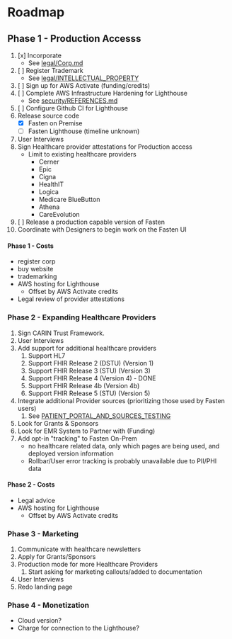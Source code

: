# Roadmap


## Phase 1 - Production Accesss

1. [x] Incorporate 
	- See [legal/Corp.md](./legal/Corp.md)
2. [ ] Register Trademark
	- See [legal/INTELLECTUAL_PROPERTY](legal/INTELLECTUAL_PROPERTY.md)
3. [ ] Sign up for AWS Activate (funding/credits)
4. [ ] Complete AWS Infrastructure Hardening for Lighthouse
	- See [security/REFERENCES.md](security/REFERENCES.md)
5. [ ] Configure Github CI for Lighthouse
6. Release source code
	- [x] Fasten on Premise
	- [ ] Fasten Lighthouse (timeline unknown)
7. User Interviews
8. Sign Healthcare provider attestations for Production access
	- Limit to existing healthcare providers
		- Cerner
		- Epic
		- Cigna
		- HealthIT
		- Logica
		- Medicare BlueButton
		- Athena
		- CareEvolution
9. [ ] Release a production capable version of Fasten
10. Coordinate with Designers to begin work on the Fasten UI


#### Phase 1 - Costs
- register corp
- buy website
- trademarking
- AWS hosting for Lighthouse
	- Offset by AWS Activate credits
- Legal review of provider attestations

### Phase 2 - Expanding Healthcare Providers

1. Sign CARIN Trust Framework. 
2. User Interviews 
3. Add support for additional healthcare providers
	1. Support HL7
	2. Support FHIR Release 2 (DSTU) (Version 1)
	3. Support FHIR Release 3 (STU) (Version 3)
	4. Support FHIR Release 4 (Version 4) - DONE
	5. Support FHIR Release 4b (Version 4b)
	6. Support FHIR Release 5 (STU) (Version 5)
4. Integrate additional Provider sources (prioritizing those used by Fasten users)
	1. See [PATIENT_PORTAL_AND_SOURCES_TESTING](PATIENT_PORTAL_AND_SOURCES_TESTING.md)
5. Look for Grants & Sponsors
6. Look for EMR System to Partner with (Funding)
7. Add opt-in "tracking" to Fasten On-Prem
	- no healthcare related data, only which pages are being used, and deployed version information
	- Rollbar/User error tracking is probably unavailable due to PII/PHI data


#### Phase 2 - Costs 
- Legal advice
- AWS hosting for Lighthouse
	- Offset by AWS Activate credits


### Phase 3 - Marketing 
1. Communicate with healthcare newsletters
2. Apply for Grants/Sponsors
3. Production mode for more Healthcare Providers
	1. Start asking for marketing callouts/added to documentation
4. User Interviews
5. Redo landing page

### Phase 4 - Monetization
- Cloud version?
- Charge for connection to the Lighthouse?